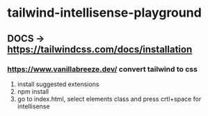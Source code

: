 # tailwind-intellisense-playground

## DOCS -> https://tailwindcss.com/docs/installation

### https://www.vanillabreeze.dev/ convert tailwind to css

1. install suggested extensions
2. npm install
3. go to index.html, select elements class and press crtl+space for intellisense
